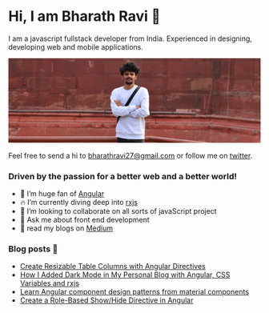 # Hi, I am Bharath Ravi 🌟

I am a javascript fullstack developer from India. Experienced in designing, developing web and mobile applications.

<img src="https://raw.githubusercontent.com/BharathRavi27/BharathRavi27/master/bharath.jpeg" alt="banner of bharath ravi, frontend developer">

Feel free to send a hi to <bharathravi27@gmail.com> or follow me on [twitter](https://twitter.com/_bharath_ravi).

### Driven by the passion for a better web and a better world!

- 🔭 I’m huge fan of [Angular](https://angular.io)
- 🔥 I’m currently diving deep into [rxjs](RxJSrxjs-dev.firebaseapp.com)
- 👯 I’m looking to collaborate on all sorts of javaScript project
- 💬 Ask me about front end development
- 📃 read my blogs on [Medium](https://medium.com/@bharathravi27)

### Blog posts 📕

<!-- BLOG-POST-LIST:START -->
- [Create Resizable Table Columns with Angular Directives](https://levelup.gitconnected.com/create-resizable-table-columns-with-angular-directives-a9e0f5c1cbf7?source=rss-d3cb98938cdc------2)
- [How I Added Dark Mode in My Personal Blog with Angular, CSS Variables and rxjs](https://medium.com/@bharathravi27/how-i-added-dark-mode-in-my-personal-blog-with-angular-css-variables-and-rxjs-a62056c52e16?source=rss-d3cb98938cdc------2)
- [Learn Angular component design patterns from material components](https://levelup.gitconnected.com/learn-angular-component-design-patterns-from-material-components-58f8d072854a?source=rss-d3cb98938cdc------2)
- [Create a Role-Based Show/Hide Directive in Angular](https://medium.com/better-programming/create-a-role-based-show-hide-directive-in-angular-8d83fca2eb69?source=rss-d3cb98938cdc------2)
<!-- BLOG-POST-LIST:END -->
